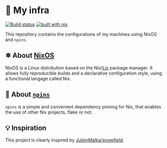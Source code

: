 # 🚠 My infra

[![Build status](https://ci.mondon.xyz/badges/camillemndn_infra_nix-eval.svg)](https://ci.mondon.xyz/#/builders/4) [![built with nix](https://img.shields.io/static/v1?logo=nixos&logoColor=white&label=&message=Built%20with%20Nix&color=41439a)](https://builtwithnix.org)

This repository contains the configurations of my machines using NixOS and `npins`.

## ❄ About [NixOS](https://nixos.org)

NixOS is a Linux distribution based on the Nix/[Lix](https://lix.systems/) package manager. It allows fully reproducible builds and a declarative configuration style, using a functional langage called Nix.

## 📌 About [`npins`](https://github.com/andir/npins)

`npins` is a simple and convenient dependency pinning for Nix, that enables the use of other Nix projects, flake or not.

## 💡 Inspiration

This project is clearly inspired by [JulienMalka/snowfield](https://github.com/JulienMalka/snowfield).

